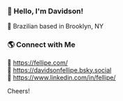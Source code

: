 ### 👋 Hello, I'm Davidson!

🏡 Brazilian based in Brooklyn, NY

### 🌎 Connect with Me

🚀 https://fellipe.com/ <br>
🦋 https://davidsonfellipe.bsky.social <br>
💼 https://www.linkedin.com/in/fellipe/ <br>

Cheers!
